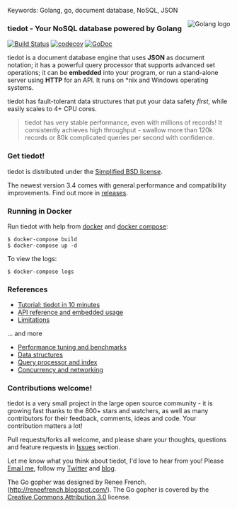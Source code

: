 Keywords: Golang, go, document database, NoSQL, JSON

<img src="http://golang.org/doc/gopher/frontpage.png" alt="Golang logo" align="right"/>

### tiedot - Your NoSQL database powered by Golang

[![Build Status](https://travis-ci.org/HouzuoGuo/tiedot.svg?branch=master)](https://travis-ci.org/HouzuoGuo/tiedot) [![codecov](https://codecov.io/gh/HouzuoGuo/tiedot/branch/master/graph/badge.svg)](https://codecov.io/gh/HouzuoGuo/tiedot) [![GoDoc](https://godoc.org/github.com/HouzuoGuo/tiedot?status.svg)](https://godoc.org/github.com/HouzuoGuo/tiedot)

tiedot is a document database engine that uses __JSON__ as document notation; it has a powerful query processor that supports advanced set operations; it can be __embedded__ into your program, or run a stand-alone server using __HTTP__ for an API. It runs on *nix and Windows operating systems.

tiedot has fault-tolerant data structures that put your data safety *first*, while easily scales to 4+ CPU cores.

> tiedot has very stable performance, even with millions of records! It consistently achieves high throughput - swallow more than 120k records or 80k complicated queries per second with confidence.

### Get tiedot!

tiedot is distributed under the [Simplified BSD license][Contributors and License].

The newest version 3.4 comes with general performance and compatibility improvements. Find out more in [releases](https://github.com/HouzuoGuo/tiedot/releases).

### Running in Docker
Run tiedot with help from [docker](https://docs.docker.com/engine/installation/) and [docker compose](https://docs.docker.com/compose/install/):

    $ docker-compose build
    $ docker-compose up -d

To view the logs:

    $ docker-compose logs

### References
- [Tutorial: tiedot in 10 minutes]
- [API reference and embedded usage]
- [Limitations]

... and more

- [Performance tuning and benchmarks]
- [Data structures]
- [Query processor and index]
- [Concurrency and networking]

### Contributions welcome!
tiedot is a very small project in the large open source community - it is growing fast thanks to the 800+ stars and watchers, as well as many contributors for their feedback, comments, ideas and code. Your contribution matters a lot!

Pull requests/forks all welcome, and please share your thoughts, questions and feature requests in [Issues] section.

Let me know what you think about tiedot, I'd love to hear from you! Please [Email me], follow my [Twitter] and [blog].

The Go gopher was designed by Renee French. (http://reneefrench.blogspot.com/).
The Go gopher is covered by the [Creative Commons Attribution 3.0][Creative Commons Attribution 3.0] license.

[Tutorial: tiedot in 10 minutes]: https://github.com/HouzuoGuo/tiedot/wiki/Tutorial
[API reference and embedded usage]: https://github.com/HouzuoGuo/tiedot/wiki/API-reference-and-embedded-usage
[Version History]: https://github.com/HouzuoGuo/tiedot/wiki/Version-History
[Data structures]: https://github.com/HouzuoGuo/tiedot/wiki/Data-structures
[Query processor and index]: https://github.com/HouzuoGuo/tiedot/wiki/Query-processor-and-index
[Concurrency and networking]: https://github.com/HouzuoGuo/tiedot/wiki/Concurrency-and-networking
[Performance tuning and benchmarks]: https://github.com/HouzuoGuo/tiedot/wiki/Performance-tuning-and-benchmarks
[Limitations]: https://github.com/HouzuoGuo/tiedot/wiki/Limitations
[Email me]: mailto:guohouzuo@gmail.com
[Twitter]: https://twitter.com/hzguo
[blog]: http://allstarnix.blogspot.com.au
[Issues]: https://github.com/HouzuoGuo/tiedot/issues
[Contributors and License]: https://github.com/HouzuoGuo/tiedot/wiki/Contributors-and-License
[Creative Commons Attribution 3.0]: http://creativecommons.org/licenses/by/3.0
